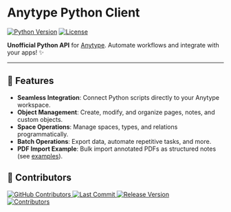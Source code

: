 # Anytype Python Client 

[![Python Version](https://img.shields.io/badge/python-3.10%2B-blue)](https://www.python.org/)
[![License](https://img.shields.io/badge/license-GPL3-green)](https://github.com/charlesneimog/anytype-client/blob/main/LICENSE)

**Unofficial Python API** for [Anytype](https://anytype.io/). Automate workflows and integrate with your apps! ✨


---

## 🚀 Features

- **Seamless Integration**: Connect Python scripts directly to your Anytype workspace.
- **Object Management**: Create, modify, and organize pages, notes, and custom objects.
- **Space Operations**: Manage spaces, types, and relations programmatically.
- **Batch Operations**: Export data, automate repetitive tasks, and more.
- **PDF Import Example**: Bulk import annotated PDFs as structured notes (see [examples](https://github.com/charlesneimog/anytype-client/tree/main/examples)).

## 👥 Contributors

<div style="">
    <a href="https://github.com/charlesneimog/anytype-client/graphs/contributors">
        <img src="https://img.shields.io/github/contributors/charlesneimog/anytype-client" alt="GitHub Contributors" />
    </a>
    <a href="https://github.com/charlesneimog/anytype-client/commits/main">
        <img src="https://img.shields.io/github/last-commit/charlesneimog/anytype-client" alt="Last Commit" />
    </a>
    <a href="https://github.com/charlesneimog/anytype-client/releases">
        <img src="https://img.shields.io/github/v/release/charlesneimog/anytype-client" alt="Release Version" />
    </a>
</div>

<div style="">
    <a href="https://github.com/charlesneimog/anytype-client/graphs/contributors">
        <img src="https://contrib.rocks/image?repo=charlesneimog/anytype-client" alt="Contributors" style="max-width: 150px;" />
    </a>
</div>
